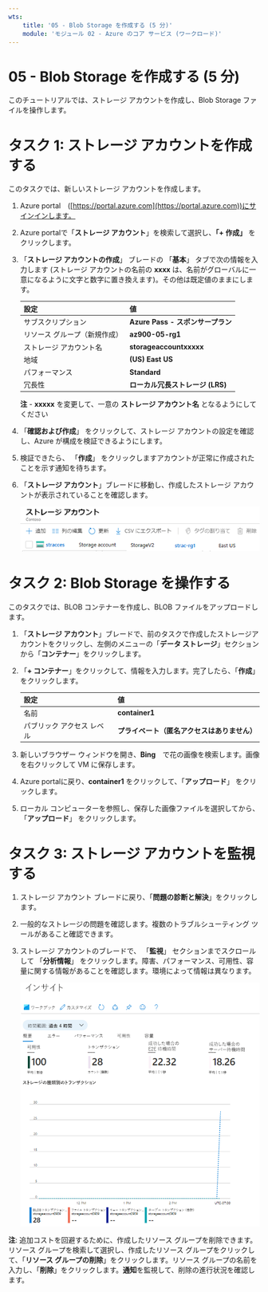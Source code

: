 ```yaml
---
wts:
    title: '05 - Blob Storage を作成する (5 分)'
    module: 'モジュール 02 - Azure のコア サービス (ワークロード)'
---
```

# 05 - Blob Storage を作成する (5 分)

このチュートリアルでは、ストレージ アカウントを作成し、Blob Storage ファイルを操作します。

# タスク 1: ストレージ アカウントを作成する 

このタスクでは、新しいストレージ アカウントを作成します。 

1. Azure portal　([https://portal.azure.com](https://portal.azure.com))にサインインします。

2. Azure portalで「**ストレージ アカウント**」を検索して選択し、**「+ 作成」** をクリックします。 

3. 「**ストレージ アカウントの作成**」 ブレードの 「**基本**」 タブで次の情報を入力します (ストレージ アカウントの名前の **xxxx** は、名前がグローバルに一意になるように文字と数字に置き換えます)。その他は既定値のままにします。

    | 設定 | 値 |
    | --- | --- |
    | サブスクリプション | **Azure Pass - スポンサープラン** |
    | リソース グループ（新規作成） | **az900-05-rg1** |
    | ストレージ アカウント名 | **storageaccountxxxxx** |
    | 地域 | **(US) East US** |
    | パフォーマンス | **Standard** |
    | 冗長性 | **ローカル冗長ストレージ (LRS)** |

    **注** -  **xxxxx** を変更して、一意の **ストレージ アカウント名** となるようにしてください

4. 「**確認および作成**」 をクリックして、ストレージ アカウントの設定を確認し、Azure が構成を検証できるようにします。 

5. 検証できたら、 「**作成**」 をクリックしますアカウントが正常に作成されたことを示す通知を待ちます。 

6.  「**ストレージ アカウント**」ブレードに移動し、作成したストレージ アカウントが表示されていることを確認します。

    ![Azure Portal で新しく作成されたストレージ アカウントのスクリーンショット。](./images/0401.png)

# タスク 2: Blob Storage を操作する

このタスクでは、BLOB コンテナーを作成し、BLOB ファイルをアップロードします。 

1. 「**ストレージ アカウント**」ブレードで、前のタスクで作成したストレージアカウントをクリックし、左側のメニューの「**データ ストレージ**」セクションから「**コンテナー**」をクリックします。

2. 「**+ コンテナー**」をクリックして、情報を入力します。完了したら、「**作成**」をクリックします。

   | 設定                       | 値                                           |
   | -------------------------- | -------------------------------------------- |
   | 名前                       | **container1**                               |
   | パブリック アクセス レベル | **プライベート（匿名アクセスはありません）** |

3. 新しいブラウザー ウィンドウを開き、**Bing**　で花の画像を検索します。画像を右クリックして VM に保存します。 

4. Azure portalに戻り、**container1** をクリックして、「**アップロード**」 をクリックします。
5. ローカル コンピューターを参照し、保存した画像ファイルを選択してから、「**アップロード**」 をクリックします。

# タスク 3: ストレージ アカウントを監視する

1. ストレージ アカウント ブレードに戻り、「**問題の診断と解決**」をクリックします。 

2. 一般的なストレージの問題を確認します。複数のトラブルシューティング ツールがあること確認できます。

3. ストレージ アカウントのブレードで、 「**監視**」 セクションまでスクロールして 「**分析情報**」 をクリックします。障害、パフォーマンス、可用性、容量に関する情報があることを確認します。環境によって情報は異なります。

    ![ストレージ アカウントの Insights ページのスクリーンショット。](./images/0403.png)

**注**: 追加コストを回避するために、作成したリソース グループを削除できます。リソース グループを検索して選択し、作成したリソース グループをクリックして、「**リソース グループの削除**」をクリックします。リソース グループの名前を入力し、「**削除**」をクリックします。**通知**を監視して、削除の進行状況を確認します。
